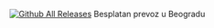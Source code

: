 [![Github All Releases](https://img.shields.io/github/downloads/stcksmsh/BeogradPlusPlus/total.svg)]()
Besplatan prevoz u Beogradu
